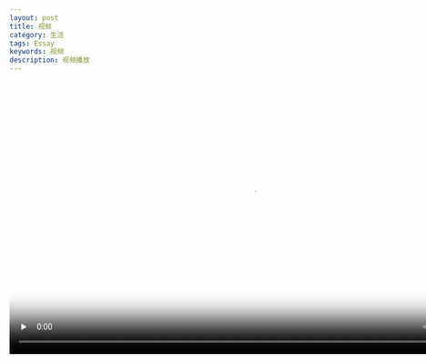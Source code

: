 ```yaml
---
layout: post
title: 视频
category: 生活
tags: Essay
keywords: 视频
description: 视频播放
---
```


<video id="video" width="854" height="480" controls=""  preload="none" poster="http://media.w3.org/2010/05/sintel/poster.png">
      <source id="mp4" src="https://download.fangcloud.cn/download/4b9dae040eba4cea832800c5cf7ddbd2/f953b1f1694a72075cdaa6afae8133a9eb9d0e83ea485c1488e556d8df4e0b7f/VID_20171217_190957.mp4" type="video/mp4">
      <p>Your user agent does not support the HTML5 Video element.</p>
</video>